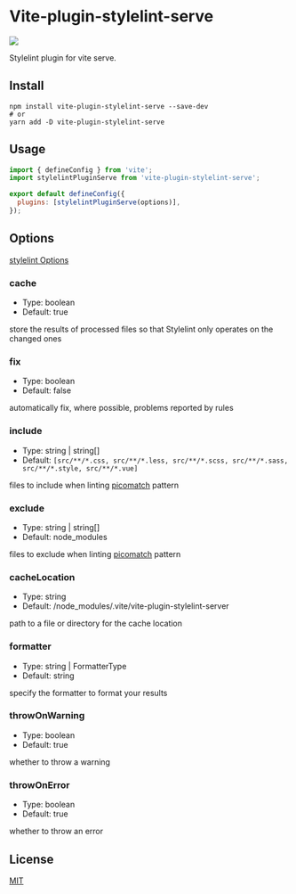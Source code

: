 # Vite-plugin-stylelint-serve

[![](https://img.shields.io/badge/npm-v1.0.0-blue)](https://www.npmjs.com/package/vite-plugin-stylelint-serve)

Stylelint plugin for vite serve.

## Install

```shell
npm install vite-plugin-stylelint-serve --save-dev
# or
yarn add -D vite-plugin-stylelint-serve
```

## Usage

```js
import { defineConfig } from 'vite';
import stylelintPluginServe from 'vite-plugin-stylelint-serve';

export default defineConfig({
  plugins: [stylelintPluginServe(options)],
});
```

## Options

 [stylelint Options]( https://stylelint.io/user-guide/usage/options) 

### cache
- Type: boolean
- Default: true

store the results of processed files so that Stylelint only operates on the changed ones

### fix

- Type: boolean
- Default: false

automatically fix, where possible, problems reported by rules

### include

- Type: string | string[]
- Default: ```[src/**/*.css, src/**/*.less, src/**/*.scss, src/**/*.sass, src/**/*.style, src/**/*.vue]```

files to include when linting [picomatch](https://github.com/micromatch/picomatch#globbing-features) pattern

### exclude

- Type: string | string[]
- Default: node_modules

files to exclude when linting [picomatch](https://github.com/micromatch/picomatch#globbing-features) pattern

### cacheLocation
- Type: string
- Default: /node_modules/.vite/vite-plugin-stylelint-server

path to a file or directory for the cache location

### formatter

- Type: string | FormatterType
- Default: string

specify the formatter to format your results

### throwOnWarning

- Type: boolean
- Default: true

whether to throw a warning

### throwOnError

- Type: boolean
- Default: true

whether to throw an error


## License

[MIT](https://github.com/Gertyxs/vite-plugin-stylelint-serve/blob/master/LICENSE)

